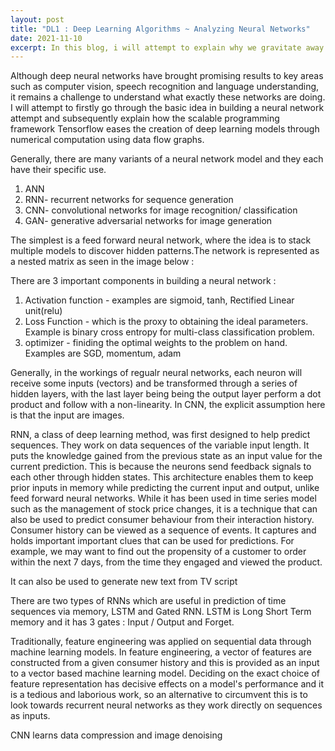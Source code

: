 ```yaml
---
layout: post
title: "DL1 : Deep Learning Algorithms ~ Analyzing Neural Networks"
date: 2021-11-10
excerpt: In this blog, i will attempt to explain why we gravitate away from the traditional machine learning methods and focus on the important type of neural network models that form the basis for most of our pre-trianed models in deep learning. 
---
```

Although deep neural networks have brought promising results to key areas such as computer vision, speech recognition and language understanding, it remains a challenge to understand what exactly these networks are doing. I will attempt to firstly go through the basic idea in building a neural network attempt and subsequently explain how the scalable programming framework Tensorflow eases the creation of deep learning models through numerical computation using data flow graphs. 

Generally, there are many variants of a neural network model and they each have their specific use.

1) ANN <br>
2) RNN- recurrent networks for sequence generation <br>
3) CNN- convolutional networks for image recognition/ classification
4) GAN- generative adversarial networks for image generation

The simplest is a feed forward neural network, where the idea is to stack multiple models to discover hidden patterns.The network is represented as a nested matrix as seen in the image below : 

There are 3 important components in building a neural network : 

1) Activation function - examples are sigmoid, tanh, Rectified Linear unit(relu) <br>
2) Loss Function - which is the proxy to obtaining the ideal parameters. Example is binary cross entropy for multi-class classification problem.<br>
3) optimizer - finiding the optimal weights to the problem on hand. Examples are SGD, momentum, adam <br>





Generally, in the workings of regualr neural networks, each neuron will receive some inputs (vectors) and be transformed through a series of hidden layers, with the last layer being being the output layer perform a dot product and follow with a non-linearity. In CNN, the explicit assumption here is that the input are images.

RNN, a class of deep learning method, was first designed to help predict sequences. They work on data sequences of the variable input length. It puts the knowledge gained from the previous state as an input value for the current prediction. This is because the neurons send feedback signals to each other through hidden states. This architecture enables them to keep prior inputs in memory while predicting the current input and output, unlike feed forward neural networks. While it has been used in time series model such as the management of stock price changes, it is a technique that can also be used to predict consumer behaviour from their interaction history. Consumer history can be viewed as a sequence of events. It captures and holds important important clues that can be used for predictions. For example, we may want to find out the propensity of a customer to order within the next 7 days, from the time they engaged and viewed the product.

It can also be used to generate new text from TV script

There are two types of RNNs which are useful in prediction of time sequences via memory, LSTM and Gated RNN. LSTM is Long Short Term memory and it has 3 gates : Input / Output and Forget.

Traditionally, feature engineering was applied on sequential data through machine learning models. In feature engineering, a vector of features are constructed from a given 
consumer history and this is provided as an input to a vector based machine learning model. Deciding on the exact choice of feature representation has decisive effects on a 
model's performance and it is a tedious and laborious work, so an alternative to circumvent this is to look towards recurrent neural networks as they work directly on sequences 
as inputs.

CNN learns data compression and image denoising
